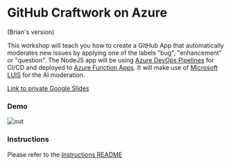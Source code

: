 # GitHub Craftwork on Azure

(Brian's version)

This workshop will teach you how to create a GitHub App that automatically moderates new issues by applying one of the labels "bug", "enhancement" or "question". The NodeJS app will be using [Azure DevOps Pipelines](https://dev.azure.com) for CI/CD and deployed to [Azure Function Apps](https://azure.microsoft.com/en-us/services/functions). It will make use of [Microsoft LUIS](https://www.luis.ai/home) for the AI moderation.

[Link to private Google Slides](https://docs.google.com/presentation/d/1hI9xebcdFdtzRlAZ3Nt5EbtPC5hTslYH7h3XdMChhyA/edit?usp=sharing)

### Demo

![out](https://user-images.githubusercontent.com/1078545/46737809-c5c84100-cc9c-11e8-8536-89cddf33049e.gif)


### Instructions

Please refer to the [Instructions README](/docs/readme.md)

